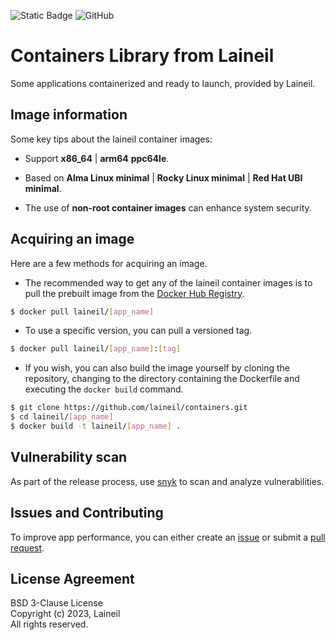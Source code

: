 ![Static Badge](https://img.shields.io/badge/arch-x86__64%20%7C%20arm64%20%7C%20ppc64le-blue) ![GitHub](https://img.shields.io/github/license/laineil/containers)

# Containers Library from Laineil

Some applications containerized and ready to launch, provided by Laineil.

## Image information

Some key tips about the laineil container images:

- Support **x86_64** | **arm64**  **ppc64le**.

- Based on **Alma Linux minimal** | **Rocky Linux minimal** | **Red Hat UBI minimal**.

- The use of **non-root container images** can enhance system security.

## Acquiring an image

Here are a few methods for acquiring an image.

- The recommended way to get any of the laineil container images is to pull the prebuilt image from the [Docker Hub Registry](https://hub.docker.com/r/laineil/).

```bash
$ docker pull laineil/[app_name]
```

- To use a specific version, you can pull a versioned tag.

```bash
$ docker pull laineil/[app_name]:[tag]
```

- If you wish, you can also build the image yourself by cloning the repository, changing to the directory containing the Dockerfile and executing the `docker build` command.

```bash
$ git clone https://github.com/laineil/containers.git
$ cd laineil/[app_name]
$ docker build -t laineil/[app_name] .
```

## Vulnerability scan

As part of the release process, use [snyk](https://app.snyk.io/) to scan and analyze vulnerabilities.

## Issues and Contributing

To improve app performance, you can either create an [issue](https://github.com/laineil/containers/issues/new/choose) or submit a [pull request](https://github.com/laineil/containers/pulls).

## License Agreement

BSD 3-Clause License  
Copyright (c) 2023, Laineil  
All rights reserved.
